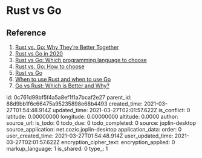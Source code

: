 # Rust vs Go



## Reference

1. [Rust vs. Go: Why They’re Better Together](https://thenewstack.io/rust-vs-go-why-theyre-better-together/)
2. [Rust vs Go in 2020](https://medium.com/@devathon_/rust-vs-go-in-2020-1d472b5ee15)
3. [Rust vs Go: Which programming language to choose](https://devathon.com/blog/rust-vs-go-which-programming-language-to-choose/)
4. [Rust vs. Go: How to choose](https://www.infoworld.com/article/3436960/rust-vs-go-how-to-choose.html)
5. [Rust vs Go](https://bitfieldconsulting.com/golang/rust-vs-go)
6. [When to use Rust and when to use Go](https://blog.logrocket.com/when-to-use-rust-and-when-to-use-golang/)
7. [Go vs Rust: Which is Better and Why?](https://appinventiv.com/blog/go-vs-rust/)

id: 0c761d99bf5f4a5a8ef1f1a7bcaf2e27
parent_id: 88d9bb1f6c66475a95235898e68b4493
created_time: 2021-03-27T01:54:48.914Z
updated_time: 2021-03-27T02:01:57.622Z
is_conflict: 0
latitude: 0.00000000
longitude: 0.00000000
altitude: 0.0000
author: 
source_url: 
is_todo: 0
todo_due: 0
todo_completed: 0
source: joplin-desktop
source_application: net.cozic.joplin-desktop
application_data: 
order: 0
user_created_time: 2021-03-27T01:54:48.914Z
user_updated_time: 2021-03-27T02:01:57.622Z
encryption_cipher_text: 
encryption_applied: 0
markup_language: 1
is_shared: 0
type_: 1
